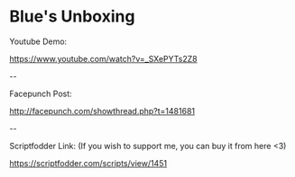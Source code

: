 # Blue's Unboxing

Youtube Demo:

https://www.youtube.com/watch?v=_SXePYTs2Z8

--

Facepunch Post:

http://facepunch.com/showthread.php?t=1481681

--

Scriptfodder Link: (If you wish to support me, you can buy it from here <3)

https://scriptfodder.com/scripts/view/1451
